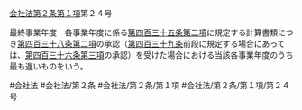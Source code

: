 [会社法第２条第１項](会社法＿＿＿＿第２条第１項)第２４号

最終事業年度　各事業年度に係る[第四百三十五条第二項](会社法＿＿＿＿第４３５条第２項)に規定する計算書類につき[第四百三十八条第二項](会社法＿＿＿＿第４３８条第２項)の承認（[第四百三十九条](会社法＿＿＿＿第４３９条)前段に規定する場合にあっては、[第四百三十六条第三項](会社法＿＿＿＿第４３６条第３項)の承認）を受けた場合における当該各事業年度のうち最も遅いものをいう。


#会社法
#会社法/第２条
#会社法/第２条/第１項
#会社法/第２条/第１項/第２４号

